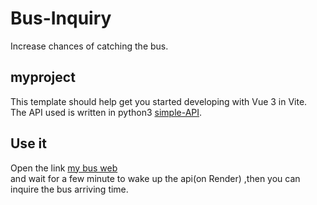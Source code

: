 # Bus-Inquiry
Increase chances of catching the bus.
## myproject
This template should help get you started developing with Vue 3 in Vite.  
The API used is written in python3 [simple-API](https://github.com/hsuan744172/simple-API).

## Use it 
Open the link [my bus web](https://hsuan744172.github.io/Bus-Inquiry/)  
and wait for a few minute to wake up the api(on Render)
,then you can inquire the bus arriving time.

